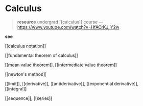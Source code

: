 # Calculus

> **resource** undergrad [[calculus]] course &mdash; <https://www.youtube.com/watch?v=HfACrKJ_Y2w>

**see**

[[calculus notation]]

[[fundamental theorem of calculus]]

[[mean value theorem]], [[intermediate value theorem]]

[[newton's method]]

[[limit]], [[derivative]], [[antiderivative]], [[exponential derivative]], [[integral]]

[[sequence]], [[series]]
